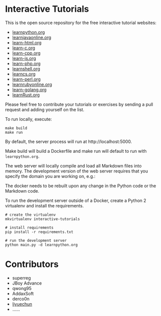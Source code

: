 Interactive Tutorials
=====================

This is the open source repository for the free interactive tutorial websites:

* [learnpython.org](https://www.learnpython.org)
* [learnjavaonline.org](https://www.learnjavaonline.org)
* [learn-html.org](https://www.learn-html.org)
* [learn-c.org](https://www.learn-c.org)
* [learn-cpp.org](https://www.learn-cpp.org)
* [learn-js.org](https://www.learn-js.org)
* [learn-php.org](https://www.learn-php.org)
* [learnshell.org](https://www.learnshell.org)
* [learncs.org](https://www.learncs.org)
* [learn-perl.org](https://www.learn-perl.org)
* [learnrubyonline.org](https://www.learnrubyonline.org)
* [learn-golang.org](https://www.learn-golang.org)
* [learnRust.org](https://learnRust.org)

Please feel free to contribute your tutorials or exercises by sending a pull request and adding yourself on the list.

To run locally, execute:

    make build
    make run   

By default, the server process will run at http://localhost:5000.

Make build will build a Dockerfile and make run will default to run with `learnpython.org`.

The web server will locally compile and load all Markdown files into memory. The development version of the web server
requires that you specify the domain you are working on, e.g.:

The docker needs to be rebuilt upon any change in the Python code or the Markdown code.

To run the development server outside of a Docker, create a Python 2 virtualenv and install the requirements.

    # create the virtualenv
    mkvirtualenv interactive-tutorials

    # install requirements
    pip install -r requirements.txt

    # run the development server
    python main.py -d learnpython.org



Contributors
============
- superreg
- JBoy Advance
- qwong95
- AddaxSoft
- derco0n
- [liyuechun](https://github.com/liyuechun)
- ...<perhaps you>...
